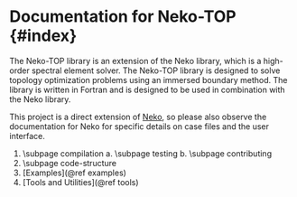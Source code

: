 # Documentation for Neko-TOP {#index}

The Neko-TOP library is an extension of the Neko library, which is a high-order
spectral element solver. The Neko-TOP library is designed to solve topology
optimization problems using an immersed boundary method. The library is written
in Fortran and is designed to be used in combination with the Neko library.

This project is a direct extension of [Neko](https://neko.cfd), so please also
observe the documentation for Neko for specific details on case files and the
user interface.

1. \subpage compilation
   a. \subpage testing
   b. \subpage contributing
2. \subpage code-structure
3. [Examples](@ref examples)
4. [Tools and Utilities](@ref tools)
